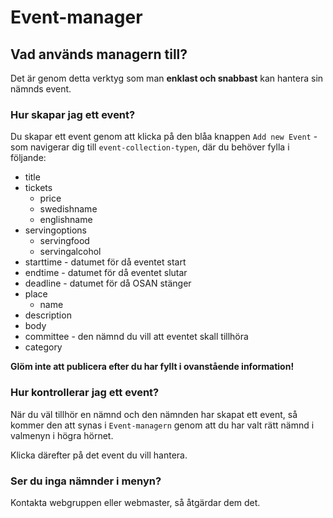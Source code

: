 # Event-manager

## Vad används managern till?

Det är genom detta verktyg som man **enklast och snabbast** kan hantera sin nämnds event.

### Hur skapar jag ett event?

Du skapar ett event genom att klicka på den blåa knappen `Add new Event` - som navigerar dig till `event-collection-typen`, där du behöver fylla i följande:

- title
- tickets
  - price
  - swedishname
  - englishname
- servingoptions
  - servingfood
  - servingalcohol
- starttime - datumet för då eventet start
- endtime - datumet för då eventet slutar
- deadline - datumet för då OSAN stänger
- place
  - name
- description
- body
- committee - den nämnd du vill att eventet skall tillhöra
- category

**Glöm inte att publicera efter du har fyllt i ovanstående information!**

### Hur kontrollerar jag ett event?

När du väl tillhör en nämnd och den nämnden har skapat ett event, så kommer den att synas i `Event-managern` genom att du har valt rätt nämnd i valmenyn i högra hörnet.

Klicka därefter på det event du vill hantera.

### Ser du inga nämnder i menyn?

Kontakta webgruppen eller webmaster, så åtgärdar dem det.

